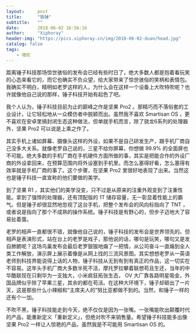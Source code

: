 ```yaml
---
layout:     post
title:      "锻锤"
subtitle:   "" 
date:       2018-06-02 16:56:16
author:     "Xiphoray"
header-img: "https://pics.xiphoray.cn/img/2018-06-02-duan/head.jpg"
catalog: false
tags:     
    - 嗟叹
---
```




距离锤子科技那场惊世骇俗的发布会已经有些时日了，绝大多数人都是抱着看玩笑的心态来看它的，而它也确实不负众望，给大家带来了惊世骇俗的笑柄和表情包。我确实不明白，精明如老罗这样的人，为什么会在这样一个设备上大吹特吹呢？也许就像他自己说的那样，锤子科技开始有起色了吧。

我个人认为，锤子科技目前为止的巅峰之作是坚果 Pro2 。那精巧而不落俗套的工业设计，让它轻松地从一众模仿者中脱颖而出。虽然我不喜欢 Smartisan OS ，更不喜欢在安卓里搞封闭生态这种做法，但单就手机而言，除了骁龙6系列的处理器外，坚果 Pro2 可以说是上乘之作了。

其实手机上诸如屏幕、摄像头这样的外设，如果不是自己研发生产，跟手机厂商自己没多大关系。就像老罗自己说的，三星不给你屏幕，你想做 99.9% 的全面屏也不可能。绝大多数的手机厂商在手机硬件方面所做的事，其实是把能合作的外设厂商的外设拿回来，在预算范围内将外设塞到手机里。而怎么塞得好看，怎么塞得有效率就是手机厂商的事了。这个步骤，在坚果 Pro2 里很好地表现了出来。当然这也是锤子科技一直宣称的他们要做的美学。

到了坚果 R1 ，其实他们的美学没变，只不过是从原来的注重外观变到了注重性能。拿到了强悍的处理器，还有顶配版的 1T 储存容量，无一彰显着性能上的霸气。但是锤子却很显然地忽视了这台手机，把整个发布会的风向标指向了 TNT ，或者说是指向了那个不成熟的操作系统。锤子科技是有野心的，但步子迈地大了容易扯着蛋。

老罗的相声一直都很不错，就像他自己说的，锤子科技的发布会是世界领先的。但相声是表演形式，站在台上的老罗是戏子，那他说的话，哪句是玩笑，哪句又是发自肺腑呢？这场鸟巢发布会最后老罗狠狠地煽了一把情，从公司奋斗一直煽到全人类工作解放，演示屏上展示着像是从网上找的三流风景图。其实想想老罗从一英语老师到科技界能说得上话的人物，锤子科技从无到有到有真正的作品，这一切实在不容易。这年头手机厂商大多数半死不活，摩托罗拉攀着联想苟且生还，当年的中华酷联现在只剩华为一支独大，小米疯狂拓张生态， OV 大厂靠各路明星吸金，外国品牌似乎除了苹果三星，其余的都在苟活。在这种大环境下，锤子却砸出了一片天，这是那些什么小辣椒和“主席夫人的”努比亚都做不到的。当然，和锤子一样的还有个一加。

不吹不黑，锤子科技能走到今天，绝不仅仅是因为一张嘴。一张嘴能吹出颠覆时代的产品，能重新定义「重新定义」，但绝对吹不来销售量。希望锤子科技能多出像坚果 Pro2 一样让人惊艳的产品，虽然我是不可能用 Smartisan OS 的。